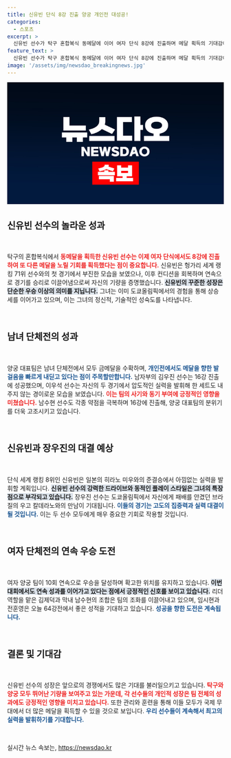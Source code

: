 ```yaml
---
title: 신유빈 단식 8강 진출 양궁 개인전 대성공!
categories:
  - 스포츠
excerpt: >
  신유빈 선수가 탁구 혼합복식 동메달에 이어 여자 단식 8강에 진출하며 메달 획득의 기대감이 증대되고 있습니다. 양궁 대표팀도 남녀 개인전에서 연이어 승리하며 금메달 행진을 이어가고 있습니다.
feature_text: >
  신유빈 선수가 탁구 혼합복식 동메달에 이어 여자 단식 8강에 진출하며 메달 획득의 기대감이 증대되고 있습니다. 양궁 대표팀도 남녀 개인전에서 연이어 승리하며 금메달 행진을 이어가고 있습니다.
image: '/assets/img/newsdao_breakingnews.jpg'
---
```


<p><img src="/assets/img/newsdao_breakingnews.jpg" alt="flaretime 속보" /></p>

<h2 data-ke-size="size26">신유빈 선수의 놀라운 성과</h2>

<p data-ke-size="size16">&nbsp;</p>

<p data-ke-size="size16">탁구의 혼합복식에서 <b><span style="color: #ee2323;">동메달을 획득한 신유빈 선수는 이제 여자 단식에서도 8강에 진출하여 또 다른 메달을 노릴 기회를 획득했다는 점이 중요합니다.</span></b> 신유빈은 헝가리 세계 랭킹 71위 선수와의 첫 경기에서 부진한 모습을 보였으나, 이후 컨디션을 회복하며 연속으로 경기를 승리로 이끌어냄으로써 자신의 기량을 증명했습니다. <b><span style="background-color: #21538527;">신유빈의 꾸준한 성장은 단순한 우승 이상의 의미를 지닙니다.</span></b> 그녀는 이미 도쿄올림픽에서의 경험을 통해 상승세를 이어가고 있으며, 이는 그녀의 정신적, 기술적인 성숙도를 나타냅니다.</p>

<p data-ke-size="size16">&nbsp;</p>

<h2 data-ke-size="size26">남녀 단체전의 성과</h2>

<p data-ke-size="size16">&nbsp;</p>

<p data-ke-size="size16">양궁 대표팀은 남녀 단체전에서 모두 금메달을 수확하며, <b><span style="color: #1a5490;">개인전에서도 메달을 향한 발걸음을 빠르게 내딛고 있다는 점이 주목할만합니다.</span></b> 남자부의 김우진 선수는 16강 진출에 성공했으며, 이우석 선수는 자신의 두 경기에서 압도적인 실력을 발휘해 한 세트도 내주지 않는 경이로운 모습을 보였습니다. <b><span style="color: #ee2323;">이는 팀의 사기와 동기 부여에 긍정적인 영향을 미쳤습니다.</span></b> 남수현 선수도 각종 약점을 극복하며 16강에 진출해, 양궁 대표팀의 분위기를 더욱 고조시키고 있습니다.</p>

<p data-ke-size="size16">&nbsp;</p>

<h2 data-ke-size="size26">신유빈과 장우진의 대결 예상</h2>

<p data-ke-size="size16">&nbsp;</p>

<p data-ke-size="size16">단식 세계 랭킹 8위인 신유빈은 일본의 히라노 미우와의 준결승에서 아낌없는 실력을 발휘할 계획입니다. <b><span style="background-color: #21538527;">신유빈 선수의 강력한 드라이브와 동적인 플레이 스타일은 그녀의 특장점으로 부각되고 있습니다.</span></b> 장우진 선수는 도쿄올림픽에서 자신에게 패배를 안겼던 브라질의 우고 칼데라노와의 만남이 기대됩니다. <b><span style="color: #1a5490;">이들의 경기는 고도의 집중력과 실력 대결이 될 것입니다.</span></b> 이는 두 선수 모두에게 매우 중요한 기회로 작용할 것입니다.</p>

<p data-ke-size="size16">&nbsp;</p>

<h2 data-ke-size="size26">여자 단체전의 연속 우승 도전</h2>

<p data-ke-size="size16">&nbsp;</p>

<p data-ke-size="size16">여자 양궁 팀이 10회 연속으로 우승을 달성하며 확고한 위치를 유지하고 있습니다. <b><span style="background-color: #21538527;">이번 대회에서도 연속 성과를 이어가고 있다는 점에서 긍정적인 신호를 보이고 있습니다.</span></b> 리더 역할을 맡은 김제덕과 막내 남수현의 조합은 팀의 조화를 이끌어내고 있으며, 임시현과 전훈영은 오늘 64강전에서 좋은 성적을 기대하고 있습니다. <b><span style="color: #1a5490;">성공을 향한 도전은 계속됩니다.</span></b></p>

<p data-ke-size="size16">&nbsp;</p>

<h2 data-ke-size="size26">결론 및 기대감</h2>

<p data-ke-size="size16">&nbsp;</p>

<p data-ke-size="size16">신유빈 선수의 성장은 앞으로의 경쟁에서도 많은 기대를 불러일으키고 있습니다. <b><span style="color: #ee2323;">탁구와 양궁 모두 뛰어난 기량을 보여주고 있는 가운데, 각 선수들의 개인적 성장은 팀 전체의 성과에도 긍정적인 영향을 미치고 있습니다.</span></b> 또한 관리와 훈련을 통해 이들 모두가 국제 무대에서 더 많은 메달을 획득할 수 있을 것으로 보입니다. <b><span style="color: #1a5490;">우리 선수들이 계속해서 최고의 실력을 발휘하기를 기대합니다.</span></b></p>

<p data-ke-size="size16">&nbsp;</p>
실시간 뉴스 속보는, <a href="https://newsdao.kr" rel="dofollow">https://newsdao.kr</a>


